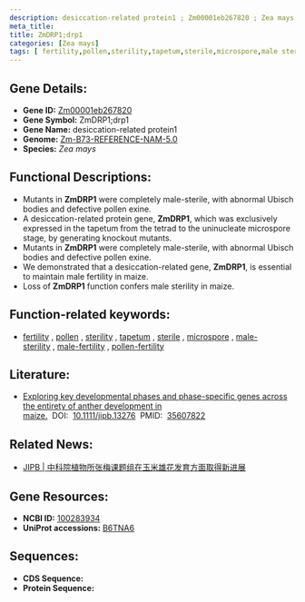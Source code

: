 ```yaml
---
description: desiccation-related protein1 ; Zm00001eb267820 ; Zea mays
meta_title:
title: ZmDRP1;drp1
categories: [Zea mays]
tags: [ fertility,pollen,sterility,tapetum,sterile,microspore,male sterility,male fertility,pollen fertility ]
---
```


## Gene Details:
- **Gene ID:**	[Zm00001eb267820](https://www.maizegdb.org/gene_center/gene/Zm00001eb267820)
- **Gene Symbol:** ZmDRP1;drp1
- **Gene Name:** desiccation-related protein1
- **Genome:** [Zm-B73-REFERENCE-NAM-5.0](https://www.maizegdb.org/genome/assembly/Zm-B73-REFERENCE-NAM-5.0)
- **Species:** *Zea mays*

## Functional Descriptions:
   - Mutants in **ZmDRP1** were completely male-sterile, with abnormal Ubisch bodies and defective pollen exine.
   - A desiccation-related protein gene, **ZmDRP1**, which was exclusively expressed in the tapetum from the tetrad to the uninucleate microspore stage, by generating knockout mutants.
   - Mutants in **ZmDRP1** were completely male-sterile, with abnormal Ubisch bodies and defective pollen exine.
   - We demonstrated that a desiccation-related gene, **ZmDRP1**, is essential to maintain male fertility in maize.
   - Loss of **ZmDRP1** function confers male sterility in maize.

## Function-related keywords:
- [fertility](/tags/fertility/)&nbsp;,&nbsp;[pollen](/tags/pollen/)&nbsp;,&nbsp;[sterility](/tags/sterility/)&nbsp;,&nbsp;[tapetum](/tags/tapetum/)&nbsp;,&nbsp;[sterile](/tags/sterile/)&nbsp;,&nbsp;[microspore](/tags/microspore/)&nbsp;,&nbsp;[male-sterility](/tags/male-sterility/)&nbsp;,&nbsp;[male-fertility](/tags/male-fertility/)&nbsp;,&nbsp;[pollen-fertility](/tags/pollen-fertility/)

## Literature:
   - [Exploring key developmental phases and phase-specific genes across the entirety of anther development in maize.]( https://onlinelibrary.wiley.com/doi/10.1111/jipb.13276)&nbsp;&nbsp;DOI:&nbsp;&nbsp;[10.1111/jipb.13276](https://onlinelibrary.wiley.com/doi/10.1111/jipb.13276)&nbsp;&nbsp;PMID:&nbsp;&nbsp;[35607822](https://pubmed.ncbi.nlm.nih.gov/35607822/)

## Related News:
   - [JIPB | 中科院植物所张梅课题组在玉米雄花发育方面取得新进展](https://mp.weixin.qq.com/s?__biz=MzIyOTY2NDYyNQ==&mid=2247541548&idx=4&sn=7a3b6394db4f07c49612a05253093cb5&chksm=e8bd5132dfcad824026944dc4de7f8b007c169d16af36e3903e34ffcc26737b029379aea0fe6&scene=27#wechat_redirect)

## Gene Resources:
- **NCBI ID:** [100283934](https://www.ncbi.nlm.nih.gov/gene/?term=100283934)
- **UniProt accessions:** [B6TNA6](https://www.uniprot.org/uniprotkb/B6TNA6/entry)



## Sequences:
- **CDS Sequence:**
- **Protein Sequence:**
